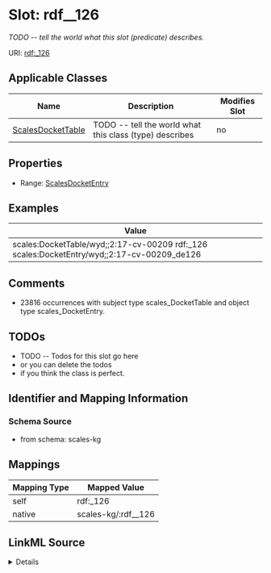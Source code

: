 

# Slot: rdf__126


_TODO -- tell the world what this slot (predicate) describes._





URI: [rdf:_126](http://www.w3.org/1999/02/22-rdf-syntax-ns#_126)



<!-- no inheritance hierarchy -->





## Applicable Classes

| Name | Description | Modifies Slot |
| --- | --- | --- |
| [ScalesDocketTable](../classes/ScalesDocketTable.md) | TODO -- tell the world what this class (type) describes |  no  |







## Properties

* Range: [ScalesDocketEntry](../classes/ScalesDocketEntry.md)






## Examples

| Value |
| --- |
| scales:DocketTable/wyd;;2:17-cv-00209 rdf:_126 scales:DocketEntry/wyd;;2:17-cv-00209_de126 |

## Comments

* 23816 occurrences with subject type scales_DocketTable and object type scales_DocketEntry.

## TODOs

* TODO -- Todos for this slot go here
* or you can delete the todos
* if you think the class is perfect.

## Identifier and Mapping Information







### Schema Source


* from schema: scales-kg




## Mappings

| Mapping Type | Mapped Value |
| ---  | ---  |
| self | rdf:_126 |
| native | scales-kg/:rdf__126 |




## LinkML Source

<details>
```yaml
name: rdf__126
description: TODO -- tell the world what this slot (predicate) describes.
todos:
- TODO -- Todos for this slot go here
- or you can delete the todos
- if you think the class is perfect.
comments:
- 23816 occurrences with subject type scales_DocketTable and object type scales_DocketEntry.
examples:
- value: scales:DocketTable/wyd;;2:17-cv-00209 rdf:_126 scales:DocketEntry/wyd;;2:17-cv-00209_de126
from_schema: scales-kg
rank: 1000
slot_uri: rdf:_126
alias: rdf__126
domain_of:
- scales_DocketTable
range: scales_DocketEntry

```
</details>